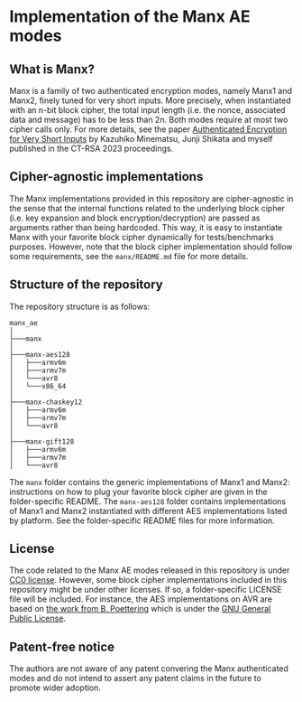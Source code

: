 # Implementation of the Manx AE modes

## What is Manx?

Manx is a family of two authenticated encryption modes, namely Manx1 and Manx2, finely tuned for very short inputs.
More precisely, when instantiated with an n-bit block cipher, the total input length (i.e. the nonce, associated data and message) has to be less than 2n. Both modes require at most two cipher calls only.
For more details, see the paper [Authenticated Encryption for Very Short Inputs](https://eprint.iacr.org/2023/361) by Kazuhiko Minematsu, Junji Shikata and myself published in the CT-RSA 2023 proceedings. 

## Cipher-agnostic implementations

The Manx implementations provided in this repository are cipher-agnostic in the sense that the internal functions related to the underlying block cipher (i.e. key expansion and block encryption/decryption) are passed as arguments rather than being hardcoded.
This way, it is easy to instantiate Manx with your favorite block cipher dynamically for tests/benchmarks purposes.
However, note that the block cipher implementation should follow some requirements, see the `manx/README.md` file for more details.

## Structure of the repository

The repository structure is as follows:

```
manx_ae
│
├───manx
│   
├───manx-aes128
│   ├───armv6m
│   ├───armv7m
│   └───avr8
│   └───x86_64
│   
├───manx-chaskey12
│   ├───armv6m
│   ├───armv7m
│   └───avr8
│   
├───manx-gift128
│   ├───armv6m
│   ├───armv7m
│   └───avr8
```

The `manx` folder contains the generic implementations of Manx1 and Manx2: instructions on how to plug your favorite block cipher are given in the folder-specific README.
The `manx-aes128` folder contains implementations of Manx1 and Manx2 instantiated with different AES implementations listed by platform. See the folder-specific README files for more information.

## License

The code related to the Manx AE modes released in this repository is under [CC0 license](https://creativecommons.org/publicdomain/zero/1.0/deed.en).
However, some block cipher implementations included in this repository might be under other licenses. If so, a folder-specific LICENSE file will be included. For instance, the AES implementations on AVR are based on [the work from B. Poettering](http://point-at-infinity.org/avraes/) which is under the [GNU General Public License](https://www.gnu.org/licenses/gpl-3.0.html).

## Patent-free notice
The authors are not aware of any patent convering the Manx authenticated modes and do not intend to assert any patent claims in the future to promote wider adoption.
